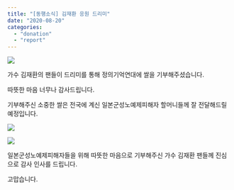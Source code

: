 ```yaml
---
title: "[동행소식] 김재환 응원 드리미"
date: "2020-08-20"
categories: 
  - "donation"
  - "report"
---
```


![](http://womenandwar.net/kr/wp-content/uploads/2020/08/김재환-드리미-01-1024x1024.jpg)

가수 김재환의 팬들이 드리미를 통해 정의기억연대에 쌀을 기부해주셨습니다.

따뜻한 마음 너무나 감사드립니다.

기부해주신 소중한 쌀은 전국에 계신 일본군성노예제피해자 할머니들께 잘 전달해드릴 예정입니다.

![](http://womenandwar.net/kr/wp-content/uploads/2020/08/김재환-쌀-514x1024.jpg)

![](http://womenandwar.net/kr/wp-content/uploads/2020/08/택배포장-01-724x1024.jpg)

일본군성노예제피해자들을 위해 따뜻한 마음으로 기부해주신 가수 김재환 팬들께 진심으로 감사 인사를 드립니다.

고맙습니다.
